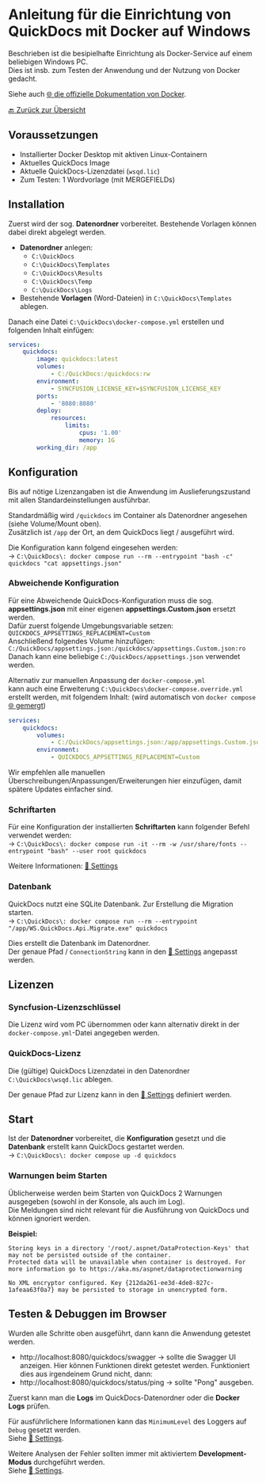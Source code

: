 # Anleitung für die Einrichtung von QuickDocs mit Docker auf Windows

Beschrieben ist die besipielhafte Einrichtung als Docker-Service auf einem beliebigen Windows PC.  
Dies ist insb. zum Testen der Anwendung und der Nutzung von Docker gedacht.

Siehe auch [🌐 die offizielle Dokumentation von Docker](https://docs.docker.com/manuals/).

[🔙 Zurück zur Übersicht](_toc.md)

## Voraussetzungen

-   Installierter Docker Desktop mit aktiven Linux-Containern
-   Aktuelles QuickDocs Image
-   Aktuelle QuickDocs-Lizenzdatei (`wsqd.lic`)
-   Zum Testen: 1 Wordvorlage (mit MERGEFIELDs)

## Installation

Zuerst wird der sog. **Datenordner** vorbereitet. Bestehende Vorlagen können dabei direkt abgelegt werden.

-   **Datenordner** anlegen:
    -   `C:\QuickDocs`
    -   `C:\QuickDocs\Templates`
    -   `C:\QuickDocs\Results`
    -   `C:\QuickDocs\Temp`
    -   `C:\QuickDocs\Logs`
-   Bestehende **Vorlagen** (Word-Dateien) in `C:\QuickDocs\Templates` ablegen.

Danach eine Datei `C:\QuickDocs\docker-compose.yml` erstellen und folgenden Inhalt einfügen:

```yml
services:
    quickdocs:
        image: quickdocs:latest
        volumes:
            - C:/QuickDocs:/quickdocs:rw
        environment:
            - SYNCFUSION_LICENSE_KEY=$SYNCFUSION_LICENSE_KEY
        ports:
            - '8080:8080'
        deploy:
            resources:
                limits:
                    cpus: '1.00'
                    memory: 1G
        working_dir: /app
```

## Konfiguration

Bis auf nötige Lizenzangaben ist die Anwendung im Auslieferungszustand mit allen Standardeinstellungen ausführbar.

Standardmäßig wird `/quickdocs` im Container als Datenordner angesehen (siehe Volume/Mount oben).  
Zusätzlich ist `/app` der Ort, an dem QuickDocs liegt / ausgeführt wird.

Die Konfiguration kann folgend eingesehen werden:  
-> `C:\QuickDocs\: docker compose run --rm --entrypoint "bash -c" quickdocs "cat appsettings.json"`

### Abweichende Konfiguration

Für eine Abweichende QuickDocs-Konfiguration muss die sog. **appsettings.json** mit einer eigenen **appsettings.Custom.json** ersetzt werden.  
Dafür zuerst folgende Umgebungsvariable setzen: `QUICKDOCS_APPSETTINGS_REPLACEMENT=Custom`  
Anschließend folgendes Volume hinzufügen: `C:/QuickDocs/appsettings.json:/quickdocs/appsettings.Custom.json:ro`  
Danach kann eine beliebige `C:/QuickDocs/appsettings.json` verwendet werden.

Alternativ zur manuellen Anpassung der `docker-compose.yml`  
kann auch eine Erweiterung `C:\QuickDocs\docker-compose.override.yml` erstellt werden, mit folgendem Inhalt:
(wird automatisch von `docker compose` [🌐 gemergt](https://docs.docker.com/compose/how-tos/multiple-compose-files/merge/))

```yml
services:
    quickdocs:
        volumes:
            - C:/QuickDocs/appsettings.json:/app/appsettings.Custom.json:ro
        environment:
            - QUICKDOCS_APPSETTINGS_REPLACEMENT=Custom
```

Wir empfehlen alle manuellen Überschreibungen/Anpassungen/Erweiterungen hier einzufügen, damit spätere Updates einfacher sind.

### Schriftarten

Für eine Konfiguration der installierten **Schriftarten** kann folgender Befehl verwendet werden:  
-> `C:\QuickDocs\: docker compose run -it --rm -w /usr/share/fonts --entrypoint "bash" --user root quickdocs`

Weitere Informationen: [📄 Settings](settings.md)

### Datenbank

QuickDocs nutzt eine SQLite Datenbank. Zur Erstellung die Migration starten.  
-> `C:\QuickDocs\: docker compose run --rm --entrypoint "/app/WS.QuickDocs.Api.Migrate.exe" quickdocs`

Dies erstellt die Datenbank im Datenordner.  
Der genaue Pfad / `ConnectionString` kann in den [📄 Settings](settings.md) angepasst werden.

## Lizenzen

### Syncfusion-Lizenzschlüssel

Die Lizenz wird vom PC übernommen oder kann alternativ direkt in der `docker-compose.yml`-Datei angegeben werden.

### QuickDocs-Lizenz

Die (gültige) QuickDocs Lizenzdatei in den Datenordner `C:\QuickDocs\wsqd.lic` ablegen.

Der genaue Pfad zur Lizenz kann in den [📄 Settings](settings.md) definiert werden.

## Start

Ist der **Datenordner** vorbereitet, die **Konfiguration** gesetzt und die **Datenbank** erstellt kann QuickDocs gestartet werden.  
-> `C:\QuickDocs\: docker compose up -d quickdocs`

### Warnungen beim Starten

Üblicherweise werden beim Starten von QuickDocs 2 Warnungen ausgegeben (sowohl in der Konsole, als auch im Log).  
Die Meldungen sind nicht relevant für die Ausführung von QuickDocs und können ignoriert werden.

**Beispiel:**

```
Storing keys in a directory '/root/.aspnet/DataProtection-Keys' that may not be persisted outside of the container.
Protected data will be unavailable when container is destroyed. For more information go to https://aka.ms/aspnet/dataprotectionwarning

No XML encryptor configured. Key {212da261-ee3d-4de8-827c-1afeaa63f0a7} may be persisted to storage in unencrypted form.
```

## Testen & Debuggen im Browser

Wurden alle Schritte oben ausgeführt, dann kann die Anwendung getestet werden.

-   http://localhost:8080/quickdocs/swagger -> sollte die Swagger UI anzeigen. Hier können Funktionen direkt getestet werden.
    Funktioniert dies aus irgendeinem Grund nicht, dann:
-   http://localhost:8080/quickdocs/status/ping -> sollte "Pong" ausgeben.

Zuerst kann man die **Logs** im QuickDocs-Datenordner oder die **Docker Logs** prüfen.

Für ausführlichere Informationen kann das `MinimumLevel` des Loggers auf `Debug` gesetzt werden.  
Siehe [📄 Settings](settings.md#anpassung-des-log-level).

Weitere Analysen der Fehler sollten immer mit aktiviertem **Development-Modus** durchgeführt werden.  
Siehe [📄 Settings](settings.md#umgebungsvariablen).
